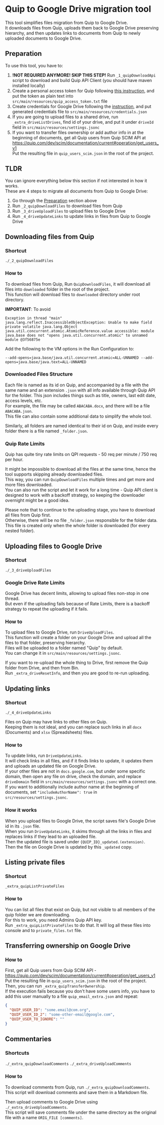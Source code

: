 # Quip to Google Drive migration tool

This tool simplifies files migration from Quip to Google Drive.  
It downloads files from Quip,
uploads them back to Google Drive preserving hierarchy,
and then updates links to documents from Quip to newly uploaded documents to Google Drive.

## Preparation

To use this tool, you have to:

1. **!NOT REQUIRED ANYMORE! SKIP THIS STEP!** Run `_1_quipDownloadApi` script to download and build Quip API Client (you
   should have maven installed locally)
2. Create a personal access token for Quip following [this instruction](https://quip.com/api/personal-token), and put
   the token as plain text into `src/main/resources/quip_access_token.txt` file
3. Create credentials for Google Drive following
   the [instruction](https://developers.google.com/drive/api/quickstart/java), and put generated credentials file
   to `src/main/resources/credentials.json`
4. If you are going to upload files to a shared drive, run `_extra_driveListDrives`, find id of your drive, and put it
   under `driveId` field in `src/main/resources/settings.jsonc`
5. If you want to transfer files ownership or add author info in at the beginning of documents, get all Quip users from
   Quip SCIM API at https://quip.com/dev/scim/documentation/current#operation/get_users_v1  
   Put the resulting file in `quip_users_scim.json` in the root of the project.

## TLDR

You can ignore everything below this section if not interested in how it works.  
These are 4 steps to migrate all documents from Quip to Google Drive:

1. Go through the [Preparation](#preparation) section above
2. Run `_2_quipDownloadFiles` to download files from Quip
3. Run `_3_driveUploadFiles` to upload files to Google Drive
4. Run `_4_driveUpdateLinks` to update links in files from Quip to Google Drive

## Downloading files from Quip

### Shortcut

`./_2_quipDownloadFiles`

### How to

To download files from Quip, Run `QuipDownloadFiles`, it will download all files into `downloaded` folder in the root of
the project.  
This function will download files to `downloaded` directory under root directory.

**IMPORTANT**: To avoid

```
Exception in thread "main" java.lang.reflect.InaccessibleObjectException: Unable to make field private volatile java.lang.Object java.util.concurrent.atomic.AtomicReference.value accessible: module java.base does not "opens java.util.concurrent.atomic" to unnamed module @3f56875e
```

Add the following to the VM options in the Run Configuration to:

```
--add-opens=java.base/java.util.concurrent.atomic=ALL-UNNAMED --add-opens=java.base/java.text=ALL-UNNAMED
```

### Downloaded Files Structure

Each file is named as its id on Quip, and accompanied by a file with the same name and an extension `.json` with all
info available through Quip API for the folder. This json includes things such as title, owners, last edit date,
access levels, etc.  
For example, the file may be called `ABACABA.docx`, and there will be a file `ABACABA.json`.  
This file can also contain some additional data to simplify the whole tool.

Similarly, all folders are named identical to their id on Quip, and inside every folder there is a file
named `_folder.json`.

### Quip Rate Limits

Quip has quite tiny rate limits on QPI requests - 50 req per minute / 750 req per hour.

It might be impossible to download all the files at the same time, hence the tool supports skipping already downloaded
files.  
This way, you can run `QuipDownloadFiles` multiple times and get more and more files downloaded.  
You can also run the script and let it work for a long time - Quip API client is designed to work with a backoff
strategy, so keeping the downloader overnight might be a good idea.

Please note that to continue to the uploading stage, you have to download all files from Quip first.  
Otherwise, there will be no file `_folder.json` responsible for the folder data.  
This file is created only when the whole folder is downloaded (for every nested folder).

## Uploading files to Google Drive

### Shortcut

`./_3_driveUploadFiles`

### Google Drive Rate Limits

Google Drive has decent limits, allowing to upload files non-stop in one thread.  
But even if the uploading fails because of Rate Limits, there is a backoff strategy to repeat the uploading if it fails.

### How to

To upload files to Google Drive, run `DriveUploadFiles`.  
This function will create a folder on your Google Drive and upload all the files to that folder, preserving hierarchy.  
Files will be uploaded to a folder named "Quip" by default.  
You can change it in `src/main/resources/settings.jsonc`.

If you want to re-upload the whole thing to Drive, first remove the Quip folder from Drive, and then from Bin.  
Run `_extra_driveResetInfo`, and then you are good to re-run uploading.

## Updating links

### Shortcut

`./_4_driveUpdateLinks`

Files on Quip may have links to other files on Quip.  
Keeping them is not ideal, and you can replace such links in all `docx` (Documents) and `xlsx` (Spreadsheets) files.

### How to

To update links, run `DriveUpdateLinks`.  
It will check links in all files, and if it finds links to update, it updates them and uploads an updated file on Google
Drive.  
If your other files are not in `docs.google.com`, but under some specific domain, then open any file on drive, check the
domain, and replace `driveDomain` field in `src/main/resources/settings.jsonc` with a correct one.  
If you want to additionally include author name at the beginning of documents, set `"includeAuthorName": true`
in `src/resources/settings.jsonc`.

### How it works

When you upload files to Google Drive, the script saves file's Google Drive id in its `.json` file.  
When you run `DriveUpdateLinks`, it skims through all the links in files and replaces links if they lead to an uploaded
file.  
Then the updated file is saved under `{QUIP_ID}_updated.(extension)`.  
Then the file on Google Drive is updated by this `_updated` copy.

## Listing private files

### Shortcut

`_extra_quipListPrivateFiles`

### How to

You can list all files that exist on Quip, but not visible to all members of the quip folder we are downloading.  
For this to work, you need Admins Quip API key.  
Run `_extra_quipListPrivateFiles` to do that. It will log all these files into console and to `private_files.txt` file.

## Transferring ownership on Google Drive

### How to

First, get all Quip users from Quip SCIM API - https://quip.com/dev/scim/documentation/current#operation/get_users_v1  
Put the resulting file in `quip_users_scim.json` in the root of the project.  
Then, you can run `_extra_quipTransferOwnership`.  
If the execution fails because you don't have some users info, you have to add this user manually to a
file `quip_email_extra.json` and repeat:

```json
{
  "QUIP_USER_ID": "some.email@com.org",
  "QUIP_USER_ID_2": "some-other-email@google.com",
  "QUIP_USER_TO_IGNORE": ""
} 
```

## Commentaries

### Shortcuts

`./_extra_quipDownloadComments`
`./_extra_driveUploadComments`

### How to

To download comments from Quip, run `./_extra_quipDownloadComments`.  
This script will download comments and save them in a Markdown file.

Then upload comments to Google Drive using `./_extra_driveUploadComments`.  
This script will save comments file under the same directory as the original file with a name `ORIG_FILE [comments]`.
